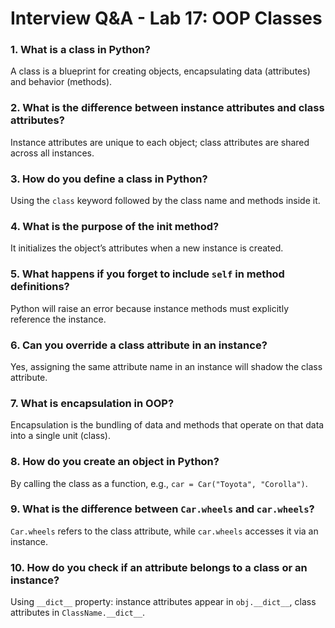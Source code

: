 # Interview Q&A - Lab 17: OOP Classes

### 1. What is a class in Python?
A class is a blueprint for creating objects, encapsulating data (attributes) and behavior (methods).

### 2. What is the difference between instance attributes and class attributes?
Instance attributes are unique to each object; class attributes are shared across all instances.

### 3. How do you define a class in Python?
Using the `class` keyword followed by the class name and methods inside it.

### 4. What is the purpose of the __init__ method?
It initializes the object’s attributes when a new instance is created.

### 5. What happens if you forget to include `self` in method definitions?
Python will raise an error because instance methods must explicitly reference the instance.

### 6. Can you override a class attribute in an instance?
Yes, assigning the same attribute name in an instance will shadow the class attribute.

### 7. What is encapsulation in OOP?
Encapsulation is the bundling of data and methods that operate on that data into a single unit (class).

### 8. How do you create an object in Python?
By calling the class as a function, e.g., `car = Car("Toyota", "Corolla")`.

### 9. What is the difference between `Car.wheels` and `car.wheels`?
`Car.wheels` refers to the class attribute, while `car.wheels` accesses it via an instance.

### 10. How do you check if an attribute belongs to a class or an instance?
Using `__dict__` property: instance attributes appear in `obj.__dict__`, class attributes in `ClassName.__dict__`.
